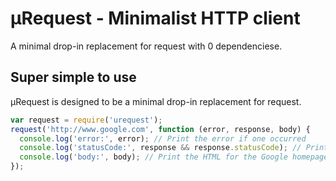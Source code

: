 # µRequest - Minimalist HTTP client

A minimal drop-in replacement for request with 0 dependenciese.

## Super simple to use

µRequest is designed to be a minimal drop-in replacement for request.

```js
var request = require('urequest');
request('http://www.google.com', function (error, response, body) {
  console.log('error:', error); // Print the error if one occurred
  console.log('statusCode:', response && response.statusCode); // Print the response status code if a response was received
  console.log('body:', body); // Print the HTML for the Google homepage.
});
```
